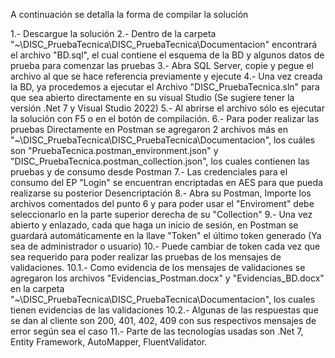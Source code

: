 A continuación se detalla la forma de compilar la solución

1.- Descargue la solución
2.- Dentro de la carpeta "~\DISC_PruebaTecnica\DISC_PruebaTecnica\Documentacion" encontrará el archivo "BD.sql", el cual contiene el esquema de la BD y algunos datos de prueba para comenzar las pruebas
3.- Abra SQL Server, copie y pegue el archivo al que se hace referencia previamente y ejecute
4.- Una vez creada la BD, ya procedemos a ejecutar el Archivo "DISC_PruebaTecnica.sln" para que sea abierto directamente en su visual Studio (Se sugiere tener la versión .Net 7 y Visual Studio 2022)
5.- Al abrirse el archivo sólo es ejecutar la solución con F5 o en el botón de compilación.
6.- Para poder realizar las pruebas Directamente en Postman se agregaron 2 archivos más en "~\DISC_PruebaTecnica\DISC_PruebaTecnica\Documentacion", los cuáles son "PruebaTecnica.postman_environment.json" y "DISC_PruebaTecnica.postman_collection.json", los cuales contienen las pruebas y de consumo desde Postman
7.- Las credenciales para el consumo del EP "Login" se encuentran encriptadas en AES para que pueda realizarse su posterior Desencriptación
8.- Abra su Postman, Importe los archivos comentados del punto 6 y para poder usar el "Enviroment" debe seleccionarlo en la parte superior derecha de su "Collection"
9.- Una vez abierto y enlazado, cada que haga un inicio de sesión, en Postman se guardará automáticamente en la llave "Token" el último token generado (Ya sea de administrador o usuario)
10.- Puede cambiar de token cada vez que sea requerido para poder realizar las pruebas de los mensajes de validaciones.
10.1.- Como evidencia de los mensajes de validaciones se agregaron los archivos "Evidencias_Postman.docx" y "Evidencias_BD.docx" en la carpeta "~\DISC_PruebaTecnica\DISC_PruebaTecnica\Documentacion", los cuales tienen evidencias de las validaciones
10.2.- Algunas de las respuestas que se dan al cliente son 200, 401, 402, 409 con sus respectivos mensajes de error según sea el caso
11.- Parte de las tecnologías usadas son .Net 7, Entity Framework, AutoMapper, FluentValidator.
